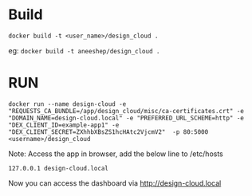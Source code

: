 

# Build

`docker build -t <user_name>/design_cloud .`

eg: `docker build -t aneeshep/design_cloud .`


# RUN

`docker run --name design-cloud -e "REQUESTS_CA_BUNDLE=/app/design_cloud/misc/ca-certificates.crt" -e "DOMAIN_NAME=design-cloud.local" -e "PREFERRED_URL_SCHEME=http" -e "DEX_CLIENT_ID=example-app1" -e "DEX_CLIENT_SECRET=ZXhhbXBsZS1hcHAtc2VjcmV2"  -p 80:5000  <username>/design_cloud`

Note: Access the app in browser, add the below line to /etc/hosts

``` 127.0.0.1 design-cloud.local ```


Now you can access the dashboard via http://design-cloud.local
